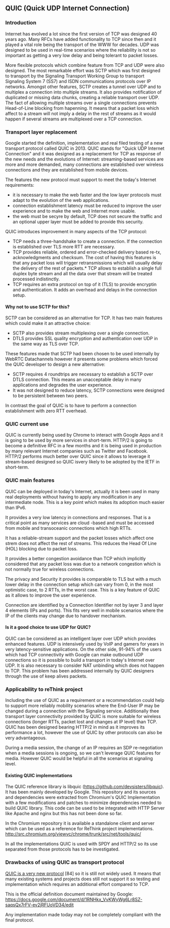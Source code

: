 QUIC (Quick UDP Internet Connection)
------------------------------------

### Introduction

Internet has evolved a lot since the first version of TCP was designed 40 years ago. Many RFCs have added functionality to TCP since then and it played a vital role being the transport of the WWW for decades. UDP was designed to be used in real-time scenarios where the reliability is not so important as getting a very low delay and being tolerant to packet losses.

More flexible protocols which combine feature from TCP and UDP were also designed. The most remarkable effort was SCTP which was first designed to transport by the Signaling Transport Working Group to transport Signaling System 7 (SS7) and ISDN communications protocols over IP networks. Amongst other features, SCTP creates a tunnel over UDP and to multiplex a connection into multiple streams. It also provides notification of duplicated or missing data chunks, creating a reliable transport over UDP.  
The fact of allowing multiple streams over a single connections prevents Head-of-Line blocking from hapenning. It means that a packet loss which affect to a stream will not imply a delay in the rest of streams as it would happen if several streams are multiplexed over a TCP connection.

### Transport layer replacement

Google started the definition, implementation and real filed testing of a new transport protocol called QUIC in 2013. QUIC stands for "Quick UDP Internet Connection" and it was designed as a replacement for TCP as response of the new needs and the evolutions of Internet: streaming-based services are more and more demanded, many connections are established over wireless connections and they are established from mobile devices.

The features the new protocol must support to meet the today's Internet requirements:

-	it is necessary to make the web faster and the low layer protocols must adapt to the evolution of the web applications.
-	connection establishment latency must be reduced to improve the user experience and to make the web and Internet more usable.
-	the web must be secyre by default, TCP does not secure the traffic and an optional upper layer must be added to provide this security.

QUIC introduces improvement in many aspects of the TCP protocol:

-	TCP needs a three-handshake to create a connection. If the connection is established over TLS more RTT are necessary.
-	TCP provides reliable, ordered and error-checked delivery based re-tx, acknowledgments and checksum. The cost of having this features is that any packet loss will trigger retransmissions which will usually delay the delivery of the rest of packets.* TCP allows to establish a single full duplex byte stream and all the data over that stream will be treated processed indistinctly.
-	TCP requires an extra protocol on top of it (TLS) to provide encryptin and authentication. It adds an overhead and delays in the connection setup.

#### Why not to use SCTP for this?

SCTP can be considered as an alternative for TCP. It has two main features which could make it an attractive choice:

-	SCTP also provides stream multiplexing over a single connection.
-	DTLS provides SSL quality encryption and authentication over UDP in the same way as TLS over TCP.

These features made that SCTP had been chosen to be used internally by WebRTC Datachannels however it presents some problems which forced the QUIC developer to design a new alternative:

-	SCTP requires 4 roundtrips are necessary to establish a SCTP over DTLS connection. This means an unacceptable delay in many applications and degrades the user experience.
-	It was not designed to reduce latency, SCTP connections were designed to be persistent between two peers.

In contrast the goal of QUIC is to have to perform a connection establishment with zero RTT overhead.

### QUIC current use

QUIC is currently being used by Chrome to interact with Google Apps and it is going to be used by more services in short-term. HTTP/2 is going to become a definitive RFC in a few months and it is being used in production by many relevant Internet companies such as Twitter and Facebook. HTTP/2 performs much better over QUIC since it allows to leverage it stream-based designed so QUIC isvery likely to be adopted by the IETF in short-term.

### QUIC main features

QUIC can be deployed in today's Internet, actually it is been used in many real deployments without having to apply any modification in any intermediate node. This is a key point which makes its adoption much easier than IPv6.

It provides a very low latency in connections and responses. That is a critical point as many services are cloud -based and must be accessed from mobile and transoceanic connections which high RTTs.

It has a reliable-stream support and the packet losses which affect one strem does not affect the rest of streams. This reduces the Head Of Line (HOL) blocking due to packet loss.

It provides a better congestion avoidance than TCP which implicitly considered that any packet loss was due to a network congestion which is not normally true for wireless connections.

The privacy and Security it provides is comparable to TLS but with a much lower delay in the connection setup which can vary from 0, in the most optimistic case, to 2 RTTs, in the worst case. This is a key feature of QUIC as it allows to improve the user experience.

Connection are identified by a Connection Identifier not by layer 3 and layer 4 elements (IPs and ports). This fits very well in mobile scenarios where the IP of the clients may change due to handover mechanism.

#### Is it a good choice to use UDP for QUIC?

QUIC can be considered as an intelligent layer over UDP which provides enhanced features. UDP is intensively used by VoIP and gamers for years in very latency-sensitive applications. On the other side, 91-94% of the users which had TCP connectivity with Google can make outbound UDP connections so it is possible to build a transport in today's Internet over UDP. It is also necessary to consider NAT unbinding which does not happen to TCP. This problem has been addressed internally by QUIC designers through the use of keep alives packets.

### Applicability to reThink project

Including the use of QUIC as a requirement or a recommendation could help to support more reliably mobility scenarios where the End-User IP may be changed during a connection with the Signaling service. Additionally thee transport layer connectivity provided by QUIC is more suitable for wireless connections (longer RTTs, packet lost and changes at IP level) than TCP. QUIC has been designed bearing HTTP/2 in mind as it improves its performance a lot, however the use of QUIC by other protocols can also be very advantageous.

During a media session, the change of an IP requires an SDP re-negotiation when a media sessions is ongoing, so we can't leverage QUIC features for media. However QUIC would be helpful in all the scenarios at signaling level.

#### Existing QUIC implementations

The QUIC reference library is libquic (https://github.com/devsisters/libquic). It has been mainly developed by Google. This repository and its sources and dependencies were extracted from Chromium's QUIC Implementation with a few modifications and patches to minimize dependencies needed to build QUIC library. This code can be used to be integrated with HTTP Server like Apache and nginx but this has not been done so far.

In the Chromium repository it is available a standalone client and server which can be used as a reference for ReThink project implementations. http://src.chromium.org/viewvc/chrome/trunk/src/net/tools/quic/

In all the implementations QUIC is used with SPDY and HTTP/2 so its use separated from those protocols has to be investigated.

### Drawbacks of using QUIC as transport protocol

[QUIC is a very new protocol](http://tools.ietf.org/html/draft-tsvwg-quic-protocol-01) [84] so it is still not widely used. It means that many existing systems and projects does still not support it so testing and implementation which requires an additional effort compared to TCP.

This is the official definition document maintained by Google: https://docs.google.com/document/d/1RNHkx_VvKWyWg6Lr8SZ-saqsQx7rFV-ev2jRFUoVD34/edit

Any implementation made today may not be completely compliant with the final protocol.
